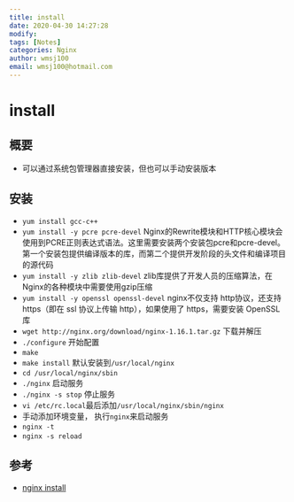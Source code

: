 ```yaml
---
title: install
date: 2020-04-30 14:27:28
modify: 
tags: [Notes]
categories: Nginx
author: wmsj100
email: wmsj100@hotmail.com
---
```


# install

## 概要

- 可以通过系统包管理器直接安装，但也可以手动安装版本

## 安装

- `yum install gcc-c++` 
- `yum install -y pcre pcre-devel` Nginx的Rewrite模块和HTTP核心模块会使用到PCRE正则表达式语法。这里需要安装两个安装包pcre和pcre-devel。第一个安装包提供编译版本的库，而第二个提供开发阶段的头文件和编译项目的源代码
- `yum install -y zlib zlib-devel` zlib库提供了开发人员的压缩算法，在Nginx的各种模块中需要使用gzip压缩
- `yum install -y openssl openssl-devel` nginx不仅支持 http协议，还支持 https（即在 ssl 协议上传输 http），如果使用了 https，需要安装 OpenSSL 库
- `wget http://nginx.org/download/nginx-1.16.1.tar.gz` 下载并解压
- `./configure` 开始配置
- `make`
- `make install` 默认安装到`/usr/local/nginx`
- `cd /usr/local/nginx/sbin`
- `./nginx` 启动服务
- `./nginx -s stop` 停止服务
- `vi /etc/rc.local`最后添加`/usr/local/nginx/sbin/nginx`
- 手动添加环境变量， 执行`nginx`来启动服务
- `nginx -t`
- `nginx -s reload`

## 参考

- [nginx install](https://blog.csdn.net/qq_42815754/article/details/82980326)
